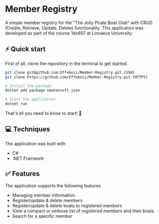 # Member Registry

A simple member registry for the "The Jolly Pirate Boat Club" with CRUD (Create, Retrieve, Update, Delete) functionality.
This application was developed as part of the course 1dv607 at Linnaeus University.

## ⚡️ Quick start

First of all, clone the repository in the terminal to get started.

```bash
git clone git@github.com:Effeboii/Member-Registry.git (SSH)
git clone https://github.com/Effeboii/Member-Registry.git (HTTPS)
```

```bash
# Install the package
dotnet add package newtonsoft.json

# Start the application
dotnet run
```

That's all you need to know to start! 🎉

## 💻 Techniques

The application was built with

- C#
- .NET Framwork

## ✅ Features

The application supports the following features

- Managing member information
- Register/update & delete members
- Register/update & delete boats to registered members
- View a compact or verbose list of registered members and their boats
- Search for a specific member
